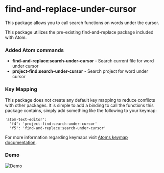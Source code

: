 # find-and-replace-under-cursor

This package allows you to call search functions on words under the cursor.

This package utilizes the pre-existing find-and-replace package included with
Atom.

### Added Atom commands
* **find-and-replace:search-under-cursor** - Search current file for word under cursor
* **project-find:search-under-cursor** - Search project for word under cursor

### Key Mapping ###
This package does not create any default key mapping to reduce conflicts with other packages.
It is simple to add a binding to call the functions this package contains, simply add
something like the following to your keymap:

```coffee-script
'atom-text-editor':
  'f4': 'project-find:search-under-cursor'
  'f5': 'find-and-replace:search-under-cursor'
```

For more information regarding keymaps visit [Atoms keymap documentation](https://atom.io/docs/latest/advanced/keymaps).

### Demo

![Demo](https://raw.github.com/mertzt89/find-and-replace-under-cursor/master/preview.gif)
